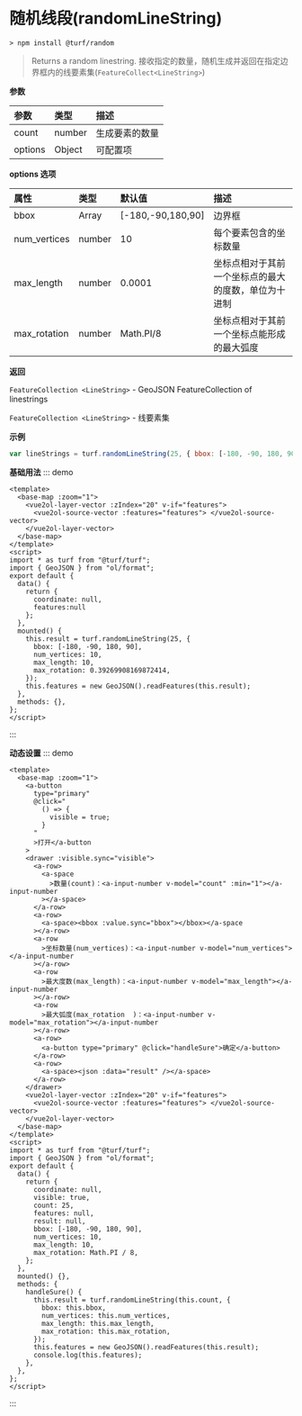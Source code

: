 # 随机线段(randomLineString)

```
> npm install @turf/random
```

> Returns a random linestring.
> 接收指定的数量，随机生成并返回在指定边界框内的线要素集(`FeatureCollect<LineString>`)

**参数**

| 参数    | 类型   | 描述           |
| :------ | :----- | :------------- |
| count   | number | 生成要素的数量 |
| options | Object | 可配置项       |

**options 选项**

| 属性         | 类型   | 默认值            | 描述                                                 |
| :----------- | :----- | :---------------- | :--------------------------------------------------- |
| bbox         | Array  | [-180,-90,180,90] | 边界框                                               |
| num_vertices | number | 10                | 每个要素包含的坐标数量                               |
| max_length   | number | 0.0001            | 坐标点相对于其前一个坐标点的最大的度数，单位为十进制 |
| max_rotation | number | Math.PI/8         | 坐标点相对于其前一个坐标点能形成的最大弧度           |

**返回**

`FeatureCollection <LineString>` - GeoJSON FeatureCollection of linestrings

`FeatureCollection <LineString>` - 线要素集

**示例**

```js
var lineStrings = turf.randomLineString(25, { bbox: [-180, -90, 180, 90] }); // 25个线要素集合
```

**基础用法**
::: demo

```vue
<template>
  <base-map :zoom="1">
    <vue2ol-layer-vector :zIndex="20" v-if="features">
      <vue2ol-source-vector :features="features"> </vue2ol-source-vector>
    </vue2ol-layer-vector>
  </base-map>
</template>
<script>
import * as turf from "@turf/turf";
import { GeoJSON } from "ol/format";
export default {
  data() {
    return {
      coordinate: null,
      features:null
    };
  },
  mounted() {
    this.result = turf.randomLineString(25, {
      bbox: [-180, -90, 180, 90],
      num_vertices: 10,
      max_length: 10,
      max_rotation: 0.39269908169872414,
    });
    this.features = new GeoJSON().readFeatures(this.result);
  },
  methods: {},
};
</script>
```

:::

**动态设置**
::: demo

```vue
<template>
  <base-map :zoom="1">
    <a-button
      type="primary"
      @click="
        () => {
          visible = true;
        }
      "
      >打开</a-button
    >
    <drawer :visible.sync="visible">
      <a-row>
        <a-space
          >数量(count)：<a-input-number v-model="count" :min="1"></a-input-number
        ></a-space>
      </a-row>
      <a-row>
        <a-space><bbox :value.sync="bbox"></bbox></a-space
      ></a-row>
      <a-row
        >坐标数量(num_vertices)：<a-input-number v-model="num_vertices"></a-input-number
      ></a-row>
      <a-row
        >最大度数(max_length)：<a-input-number v-model="max_length"></a-input-number
      ></a-row>
      <a-row
        >最大弧度(max_rotation	)：<a-input-number v-model="max_rotation"></a-input-number
      ></a-row>
      <a-row>
        <a-button type="primary" @click="handleSure">确定</a-button>
      </a-row>
      <a-row>
        <a-space><json :data="result" /></a-space>
      </a-row>
    </drawer>
    <vue2ol-layer-vector :zIndex="20" v-if="features">
      <vue2ol-source-vector :features="features"> </vue2ol-source-vector>
    </vue2ol-layer-vector>
  </base-map>
</template>
<script>
import * as turf from "@turf/turf";
import { GeoJSON } from "ol/format";
export default {
  data() {
    return {
      coordinate: null,
      visible: true,
      count: 25,
      features: null,
      result: null,
      bbox: [-180, -90, 180, 90],
      num_vertices: 10,
      max_length: 10,
      max_rotation: Math.PI / 8,
    };
  },
  mounted() {},
  methods: {
    handleSure() {
      this.result = turf.randomLineString(this.count, {
        bbox: this.bbox,
        num_vertices: this.num_vertices,
        max_length: this.max_length,
        max_rotation: this.max_rotation,
      });
      this.features = new GeoJSON().readFeatures(this.result);
      console.log(this.features);
    },
  },
};
</script>
```

:::
